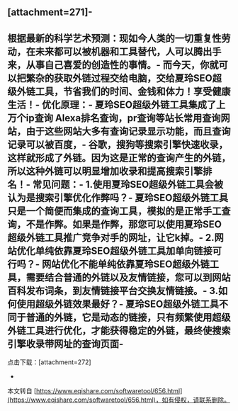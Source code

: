 \[attachment=271\]-
-
根据最新的科学艺术预测：现如今人类的一切重复性劳动，在未来都可以被机器和工具替代，人可以腾出手来，从事自己喜爱的创造性的事情。-
而今天，你就可以把繁杂的获取外链过程交给电脑，交给夏玲SEO超级外链工具，节省我们的时间、金钱和体力！享受健康生活！-
优化原理：-
夏玲SEO超级外链工具集成了上万个ip查询 Alexa排名查询，pr查询等站长常用查询网站，由于这些网站大多有查询记录显示功能，而且查询记录可以被百度，-
谷歌，搜狗等搜索引擎快速收录，这样就形成了外链。因为这是正常的查询产生的外链，所以这种外链可以明显增加收录和提高搜索引擎排名！-
常见问题：-
1.使用夏玲SEO超级外链工具会被认为是搜索引擎优化作弊吗？-
夏玲SEO超级外链工具只是一个简便而集成的查询工具，模拟的是正常手工查询，不是作弊。如果是作弊，那您可以使用夏玲SEO超级外链工具推广竞争对手的网址，让它k掉。-
2.网站优化单纯依靠夏玲SEO超级外链工具加单向链接可行吗？-
网站优化不能单纯依靠夏玲SEO超级外链工具，需要结合普通的外链以及友情链接，您可以到网站百科发布词条，到友情链接平台交换友情链接。-
3.如何使用超级外链效果最好？-
夏玲SEO超级外链工具不同于普通的外链，它是动态的链接，只有频繁使用超级外链工具进行优化，才能获得稳定的外链，最终使搜索引擎收录带网址的查询页面-
-
点击下载：\[attachment=272\]

-

本文转自 [https://www.eqishare.com/softwaretool/656.html](https://www.eqishare.com/softwaretool/656.html)，如有侵权，请联系删除。